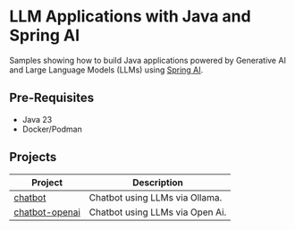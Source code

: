 # LLM Applications with Java and Spring AI

Samples showing how to build Java applications powered by Generative AI and Large Language Models (LLMs) using [Spring AI](https://docs.spring.io/spring-ai/reference/).

## Pre-Requisites

* Java 23
* Docker/Podman

## Projects


| Project                                                                      | Description                     |
|------------------------------------------------------------------------------|---------------------------------|
| [chatbot](https://github.com/aminsource/gap/tree/main/chatbot)               | Chatbot using LLMs via Ollama.  |
| [chatbot-openai](https://github.com/aminsource/gap/tree/main/chatbot-openai) | Chatbot using LLMs via Open Ai. |